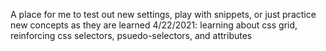 A place for me to test out new settings, play with snippets, or just practice new concepts as they are learned
4/22/2021: learning about css grid, reinforcing css selectors, psuedo-selectors, and attributes
